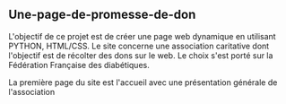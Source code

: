 ## Une-page-de-promesse-de-don

L'objectif de ce projet est de créer une page web dynamique en utilisant PYTHON, HTML/CSS.
Le site concerne une association caritative dont l'objectif est de récolter des dons sur le web.
Le choix s'est porté sur la Fédération Française des diabétiques.

La première page du site est l'accueil avec une présentation générale de l'association
